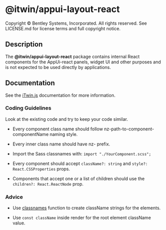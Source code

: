 # @itwin/appui-layout-react

Copyright © Bentley Systems, Incorporated. All rights reserved. See LICENSE.md for license terms and full copyright notice.

## Description

The __@itwin/appui-layout-react__ package contains internal React components for the AppUi-react panels, widget UI and other purposes and is not expected to be used directly by applications.

## Documentation

See the [iTwin.js](https://www.itwinjs.org/learning/ui/) documentation for more information.

### Coding Guidelines

Look at the existing code and try to keep your code similar.

* Every component class name should follow nz-path-to-component-componentName naming style.

* Every inner class name should have nz- prefix.

* Import the Sass classnames with: `import "./YourComponent.scss";`

* Every component should accept `className?: string` and `style?: React.CSSProperties` props.

* Components that accept one or a list of children should use the `children?: React.ReactNode` prop.

### Advice

* Use [classnames](https://www.npmjs.com/package/classnames) function to create className strings for the elements.

* Use `const className` inside render for the root element className value.
